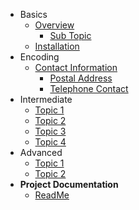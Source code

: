 - Basics
  - [Overview](basics/overview.md)
    - [Sub Topic](basics/requirements/sub-topic.md)
  - [Installation](basics/installation.md)
- Encoding
  - [Contact Information](encoding/Encoding-Contact-Information.md)
    - [Postal Address](encoding/Encoding-Contact-Information.md#postal_address)
    - [Telephone Contact](encoding/Encoding-Contact-Information.md#postal_address)
- Intermediate
  - [Topic 1](intermediate/topics-1.md)
  - [Topic 2](intermediate/topics-2.md)
  - [Topic 3](intermediate/topics-3.md)
  - [Topic 4](intermediate/topics-4.md)
- Advanced
  - [Topic 1](advanced/adv-topic-1.md)
  - [Topic 2](advanced/adv-topic-2.md)
- **Project Documentation**
  - [ReadMe](https://github.com/hibbitts-design/docsify-open-publishing-starter-kit/blob/master/README.md)

